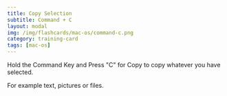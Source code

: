 ```yaml
---
title: Copy Selection
subtitle: Command + C
layout: modal
img: /img/flashcards/mac-os/command-c.png
category: training-card
tags: [mac-os]  
---
```

Hold the Command Key and Press "C" for Copy to copy whatever you have selected.

For example text, pictures or files.
